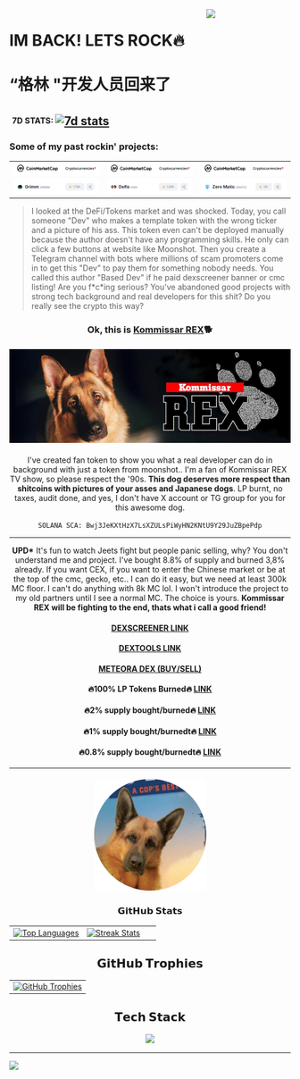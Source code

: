 <img align="right" width="30%" src="Programming.gif">

# IM BACK! LETS ROCK🔥
# “格林 "开发人员回来了
<h2 align="left" style="vertical-align: middle;">
 <a href="https://wakatime.com/@freenetcoder"><img height="20" padding-left=20 src="https://wakatime.com/badge/user/6c66cc47-ce26-48cc-a555-22494865c546.svg" alt=""/></a> <sup><sub>7D STATS: </sub></sup> <a href="https://visitcount.itsvg.in/analytics/freenetcoder"><img height="20" src="https://visitcount.itsvg.in/api?id=freenetcoder&icon=0&color=0" alt="7d stats"/></a>
</h2>
  
  <h3>Some of my past rockin' projects:</h3>
<table width="100%" align="center">
  <tr>
    <td width="30%"><a href="https://coinmarketcap.com/currencies/grimm/" target=_blank><img src="https://raw.githubusercontent.com/freenetcoder/freenetcoder/main/grimm.png"></a>
    </td>
     <td width="30%"><a href="https://coinmarketcap.com/currencies/defis/" target=_blank><img src="https://raw.githubusercontent.com/freenetcoder/freenetcoder/main/defis.png"></a>
    </td>
     <td width="30%"><a href="https://coinmarketcap.com/currencies/zero-matic/" target=_blank><img src="https://raw.githubusercontent.com/freenetcoder/freenetcoder/main/zeromatic.png"></a>
    </td>
  </tr>
</table>


<p><blockquote>I looked at the DeFi/Tokens market and was shocked. Today, you call someone "Dev" who makes a template token with the wrong ticker and a picture of his ass. This token even can't be deployed manually because the author doesn't have any programming skills. He only can click a few buttons at website like Moonshot. Then you create a Telegram channel with bots where millions of scam promoters come in to get this "Dev" to pay them for something nobody needs. You called this author "Based Dev" if he paid dexscreener banner or cmc listing! Are you f*c*ing serious? You've abandoned good projects with strong tech background and real developers for this shit? Do you really see the crypto this way?</blockquote></p>


<h3 align="center">Ok, this is <a href="https://dexscreener.com/solana/bwj3jekxthzx7lsxzulspiwyhn2kntu9y29juzbpepdp">Kommissar REX</a>🐕</h3>
<h4 align="center"><a href="https://dexscreener.com/solana/bwj3jekxthzx7lsxzulspiwyhn2kntu9y29juzbpepdp"><img src="https://raw.githubusercontent.com/freenetcoder/freenetcoder/refs/heads/main/rex/banner.jpg"></a></h4>
<p align="center">I've created fan token to show you what a real developer can do in background with just a token from moonshot.. I'm a fan of Kommissar REX TV show, so please respect the '90s. <b>This dog deserves more respect than shitcoins with pictures of your asses and Japanese dogs</b>. LP burnt, no taxes, audit done, and yes, I don't have X account or TG group for you for this awesome dog.</p>

<p align="center"><code align="center">SOLANA SCA: Bwj3JeKXtHzX7LsXZULsPiWyHN2KNtU9Y29JuZBpePdp</code></p><p align="center">

<hr>
<p align="center"><b>UPD*</b> It's fun to watch Jeets fight but people panic selling, why? You don't understand me and project. I've bought 8.8% of supply and burned 3,8% already. If you want CEX, if you want to enter the Chinese market or be at the top of the cmc, gecko, etc.. I can do it easy, but we need at least 300k MC floor. I can't do anything with 8k MC lol. I won't introduce the project to my old partners until I see a normal MC. The choice is yours. <b>Kommissar REX will be fighting to the end, thats what i call a good friend!</b></p>

<h4 align="center"><a href="https://dexscreener.com/solana/bwj3jekxthzx7lsxzulspiwyhn2kntu9y29juzbpepdp">DEXSCREENER LINK</a></h4>
<h4 align="center"><a href="https://www.dextools.io/app/en/solana/pair-explorer/FpG2PFBYx68KTE13wv4v967XeAuCkdsmvQn6ExEnfVRp">DEXTOOLS LINK</a></h4>
<h4 align="center"><a href="https://app.meteora.ag/pools/FpG2PFBYx68KTE13wv4v967XeAuCkdsmvQn6ExEnfVRp">METEORA DEX (BUY/SELL)</a></h4>

<h4 align="center">🔥100% LP Tokens Burned🔥 <a href="https://solscan.io/token/FnNM2ZBf72dVtW85YpW9Aqh8hepbo9PBN852UWG9AiKJ"> LINK</a></h4>
<h4 align="center">🔥2% supply bought/burned🔥 <a href="https://solscan.io/tx/5h261G1B4tLUwbdsP65ryfjnMnq4s9URj2GSzFtkB1zWWdaLFt8mFTfmg6z83zHrNVQAEijV58vBjhhmjoLKpwM9"> LINK</a></h4>
<h4 align="center">🔥1% supply bought/burnedt🔥 <a href="https://solscan.io/tx/4PrKdB6hGN7jm3ybc9N3pQKkx1p8oLUgWRpChNXF6PzxiYw6AaaEzv4ywG22XFfBPCot4LdQ2iLHyf16PhjgVFY2"> LINK</a></h4>
<h4 align="center">🔥0.8% supply bought/burnedt🔥 <a href="https://solscan.io/tx/2avDWFaiT9fShyZT3tuCit11oG6e6hA63g2rtXSC3YzxsDo3rUMpVdPDzvA394EMMx4ULpJhzL9G99vtWAzpsaUj"> LINK</a></h4>


<hr>
<h4 align="center"><a href="https://dexscreener.com/solana/bwj3jekxthzx7lsxzulspiwyhn2kntu9y29juzbpepdp"><img src="https://raw.githubusercontent.com/freenetcoder/freenetcoder/refs/heads/main/rex/200logo.png"></a></h4>


<h3 align="center">𝗚𝗶𝘁𝗛𝘂𝗯 𝗦𝘁𝗮𝘁𝘀</h3>

<table width="100%" align="center">
  <tr>
    <td width="50%">
        <a href="https://github.com/freenetcoder">
          <picture>
            <source media="(prefers-color-scheme: dark)" srcset="https://github-readme-stats.vercel.app/api/top-langs/?username=freenetcoder&layout=compact&hide_border=true&theme=radical&langs_count=10" />
            <source media="(prefers-color-scheme: light)" srcset="https://github-readme-stats.vercel.app/api/top-langs/?username=freenetcoder&layout=compact&langs_count=10&hide_border=true" />
            <img align="center" src="https://github-readme-stats.vercel.app/api/top-langs/?username=freenetcoder&layout=compact&hide_border=true&theme=radical&langs_count=10" alt="Top Languages" />
          </picture>
        </a>
    </td>
    <td width="50%">
        <a href="https://github.com/freenetcoder">
          <picture>
            <source media="(prefers-color-scheme: dark)" srcset="https://github-readme-streak-stats-seven-psi.vercel.app?user=freenetcoder&hide_border=true&theme=radical" />
            <source media="(prefers-color-scheme: light)" srcset="https://github-readme-streak-stats-seven-psi.vercel.app?user=freenetcoder&hide_border=true" />
            <img align="center" src="https://github-readme-streak-stats-seven-psi.vercel.app?user=freenetcoder&hide_border=true&theme=radical" alt="Streak Stats" />
          </picture>
        </a>
    </td>
  </tr>
</table>

<h2 align="center">𝗚𝗶𝘁𝗛𝘂𝗯 𝗧𝗿𝗼𝗽𝗵𝗶𝗲𝘀</h2>

<table width="100%" align="center">
  <tr>
    <td align="center">
        <a href="https://github.com/ryo-ma/github-profile-trophy">
          <picture>
            <source media="(prefers-color-scheme: dark)" srcset="https://github-profile-trophy.vercel.app/?username=freenetcoder&hide_border=true&theme=radical&no-frame=true&no-bg=false&margin-w=4&row=1" />
            <source media="(prefers-color-scheme: light)" srcset="https://github-profile-trophy.vercel.app/?username=freenetcoder&no-frame=true&no-bg=false&margin-w=4&row=1&hide_border=true" />
            <img alt="GitHub Trophies" src="https://github-profile-trophy.vercel.app/?username=freenetcoder&hide_border=true&theme=radical&no-frame=true&no-bg=false&margin-w=4&row=1" />
          </picture>
        <a/>
    </td>
  </tr>
</table>

<h2 align="center">𝗧𝗲𝗰𝗵 𝗦𝘁𝗮𝗰𝗸</h2>

<div align="center">
  <a href="https://skillicons.dev">
    <img src="https://skillicons.dev/icons?i=aiscript,cmake,codepen,css,debian,discord,docker,electron,elixir,gatsby,github,gitlab,go,ipfs,java,js,kali,linux,mysql,mongodb,nix,nodejs,npm,php,py,qt,react,redhat,redis,remix,rust,solidity,tailwind,ts,ubuntu,unity,vercel,vim,vscode,vue,webpack,yarn" />

  </a>
</div>

<hr>

<!-- yhype Installation -->
![](https://hit.yhype.me/github/profile?user_id=138437760)
